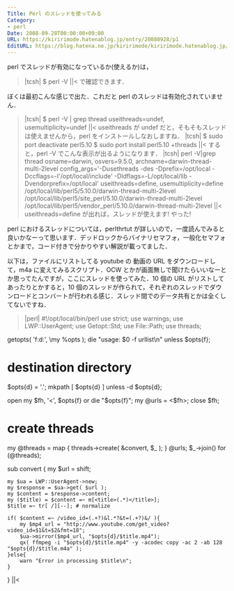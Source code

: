 ```yaml
---
Title: Perl のスレッドを使ってみる
Category:
- perl
Date: 2008-09-28T00:00:00+09:00
URL: https://kiririmode.hatenablog.jp/entry/20080928/p1
EditURL: https://blog.hatena.ne.jp/kiririmode/kiririmode.hatenablog.jp/atom/entry/8454420450078214088
---
```



perl でスレッドが有効になっているか(使えるか)は，
>|tcsh|
$ perl -V
||<
で確認できます．

ぼくは最初こんな感じで出た．これだと perl のスレッドは有効化されていません．
>|tcsh|
$ perl -V | grep thread
    useithreads=undef, usemultiplicity=undef
||<
useithreads が undef だと，そもそもスレッドは使えませんから，perl をインストールしなおしますね．
>|tcsh|
$ sudo port deactivate perl5.10
$ sudo port install perl5.10 +threads
||<
すると，perl -V でこんな表示が出るようになります．
>|tcsh|
perl -V|grep thread
    osname=darwin, osvers=9.5.0, archname=darwin-thread-multi-2level
    config_args='-Dusethreads -des -Dprefix=/opt/local -Dccflags=-I'/opt/local/include' -Dldflags=-L/opt/local/lib -Dvendorprefix=/opt/local'
    useithreads=define, usemultiplicity=define
    /opt/local/lib/perl5/5.10.0/darwin-thread-multi-2level
    /opt/local/lib/perl5/site_perl/5.10.0/darwin-thread-multi-2level
    /opt/local/lib/perl5/vendor_perl/5.10.0/darwin-thread-multi-2level
||<
useithreads=define が出れば，スレッドが使えます! やった!

perl におけるスレッドについては，perlthrtut が詳しいので，一度読んでみると良いかなーって思います．デッドロックからバイナリセマフォ，一般化セマフォとかまで，コード付きで分かりやすい解説が載ってました．


以下は，ファイルにリストしてる youtube の 動画の URL をダウンロードして，m4a に変えてみるスクリプト．OCW とかが画面無しで聞けたらいいなーとか思ってたんですが，ここにスレッドを使ってみた．10 個の URL がリストしてあったりとかすると，10 個のスレッドが作られて，それぞれのスレッドでダウンロードとコンバートが行われる感じ．スレッド間でのデータ共有とかは全くしてないですね．
>|perl|
#!/opt/local/bin/perl
use strict;
use warnings;
use LWP::UserAgent;
use Getopt::Std;
use File::Path;
use threads;

getopts( 'f:d:', \my %opts );
die "usage: $0 -f urllist\n" unless $opts{f};

# destination directory
$opts{d} = '.';
mkpath [ $opts{d} ] unless -d $opts{d};

open my $fh, '<', $opts{f} or die "$opts{f}";
my @urls = <$fh>;
close $fh;

# create threads
my @threads = map {
    threads->create( \&convert, $_ );
} @urls;
$_->join() for (@threads);

sub convert {
    my $url = shift;

    my $ua = LWP::UserAgent->new;
    my $response = $ua->get( $url );
    my $content = $response->content;
    my ($title) = $content =~ m[<title>(.*)</title>];
    $title =~ tr[ /][--]; # normalize 

    if( $content =~ /video_id=(.+?)&l.*?&t=(.+?)&/ ){
        my $mp4_url = "http://www.youtube.com/get_video?video_id=$1&t=$2&fmt=18";
        $ua->mirror($mp4_url, "$opts{d}/$title.mp4");
        qx( ffmpeg -i "$opts{d}/$title.mp4" -y -acodec copy -ac 2 -ab 128 "$opts{d}/$title.m4a" );
    }else{
        warn "Error in processing $title\n";
    }
}
||<
